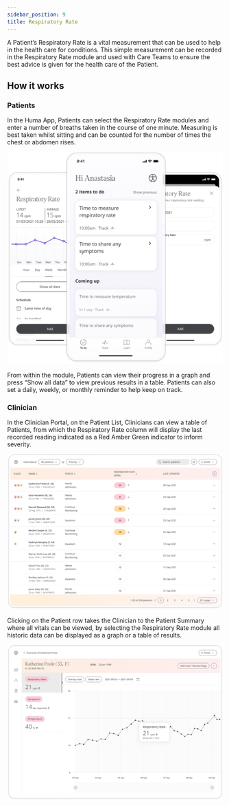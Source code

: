 ```yaml
---
sidebar_position: 9
title: Respiratory Rate
---
```


A Patient’s Respiratory Rate is a vital measurement that can be used to help in the health care for conditions. This simple measurement can be recorded in the Respiratory Rate module and used with Care Teams to ensure the best advice is given for the health care of the Patient.

## How it works

### Patients
In the Huma App, Patients can select the Respiratory Rate modules and enter a number of breaths taken in the course of one minute. Measuring is best taken whilst sitting and can be counted for the number of times the chest or abdomen rises.

![Adding respiratory rate in the Huma App](./assets/respiratory-rate.png)

From within the module, Patients can view their progress in a graph and press “Show all data” to view previous results in a table. Patients can also set a daily, weekly, or monthly reminder to help keep on track.

### Clinician

In the Clinician Portal, on the Patient List, Clinicians can view a table of Patients, from which the Respiratory Rate column will display the last recorded reading indicated as a Red Amber Green indicator to inform severity. 

![Viewing a Patient's respiratory rate in the Clinician Portal](./assets/cp-patient-list-respiratory-rate.png)

Clicking on the Patient row takes the Clinician to the Patient Summary where all vitals can be viewed, by selecting the Respiratory Rate module all historic data can be displayed as a graph or a table of results.

![Viewing a Patient's respiratory rate in the Clinician Portal](./assets/cp-module-details-respiratory-rate.png)